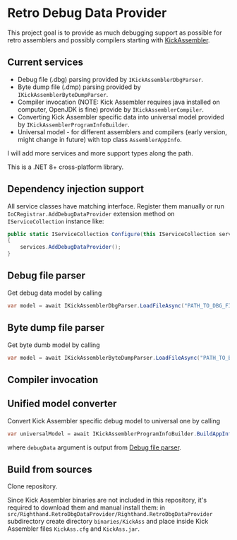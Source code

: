# Retro Debug Data Provider

This project goal is to provide as much debugging support as possible for retro assemblers and possibly compilers starting with [KickAssembler](https://www.theweb.dk/KickAssembler/Main.html#frontpage).

## Current services
* Debug file (.dbg) parsing provided by `IKickAssemblerDbgParser`.
* Byte dump file (.dmp) parsing provided by `IKickAssemblerByteDumpParser`.
* Compiler invocation (NOTE: Kick Assembler requires java installed on computer, OpenJDK is fine) provide by `IKickAssemblerCompiler`.
* Converting Kick Assembler specific data into universal model provided by `IKickAssemblerProgramInfoBuilder`.
* Universal model - for different assemblers and compilers (early version, might change in future) with top class `AssemblerAppInfo`.

I will add more services and more support types along the path.

This is a .NET 8+ cross-platform library.

## Dependency injection support

All service classes have matching interface. Register them manually or run `IoCRegistrar.AddDebugDataProvider` extension method on `IServiceCollection` instance like:

```csharp
public static IServiceCollection Configure(this IServiceCollection services)
{
    services.AddDebugDataProvider();
}
```

## Debug file parser

Get debug data model by calling 
```csharp
var model = await IKickAssemblerDbgParser.LoadFileAsync("PATH_TO_DBG_FILE", ct)
```

## Byte dump file parser

Get byte dumb model by calling 
```csharp
var model = await IKickAssemblerByteDumpParser.LoadFileAsync("PATH_TO_BYTE_DUMP_FILE", ct)
```

## Compiler invocation

## Unified model converter

Convert Kick Assembler specific debug model to universal one by calling 
```csharp
var universalModel = await IKickAssemblerProgramInfoBuilder.BuildAppInfoAsync("PROJECT_DIRECTORY", debugData, ct)
``` 
where `debugData` argument is output from [Debug file parser](#debug-file-parser).

## Build from sources

Clone repository.

Since Kick Assembler binaries are not included in this repository, it's required to download them and manual install them: in `src/Righthand.RetroDbgDataProvider/Righthand.RetroDbgDataProvider` subdirectory create directory `binaries/KickAss` and place inside Kick Assembler files `KickAss.cfg` and `KickAss.jar`. 